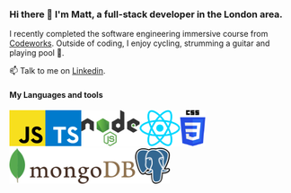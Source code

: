 ### Hi there 👋 I'm Matt, a full-stack developer in the London area.

I recently completed the software engineering immersive course from [Codeworks](https://github.com/codeworks).
Outside of coding, I enjoy cycling, strumming a guitar and playing pool 🎱.

📫 Talk to me on [Linkedin](https://www.linkedin.com/in/matthew-srotyr/).

#### My Languages and tools

<img src="./assets/javascript.svg" width="64" height="64"/><img src="./assets/typescript-icon.svg" width="64" height="64" /><img src="./assets/nodejs.svg" width="104" height="64" /><img src="./assets/react.svg" width="72" height="64" /><img src="./assets/css-3.svg" width="45" height="64" />
<img src="./assets/mongodb.svg" width="224" height="64" /><img src="./assets/postgresql.svg" width="62" height="64" />

<!-- **MSrotyr/MSrotyr** is a ✨ _special_ ✨ repository because its `README.md` (this file) appears on your GitHub profile. Here are some ideas to get you started: - 🔭 I’m currently working on ... - 🌱 I’m currently learning ... - 👯 I’m looking to collaborate on ... - 🤔 I’m looking for help with ... - 💬 Ask me about ... - 📫 How to reach me: ... - 😄 Pronouns: ... - ⚡ Fun fact: ... -->

